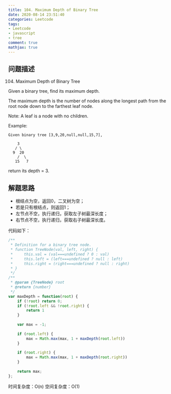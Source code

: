 ```yaml
---
title: 104. Maximum Depth of Binary Tree
date: 2020-08-14 23:51:40
categories: Leetcode
tags: 
- Leetcode
- javascript
- tree
comment: true
mathjax: true
---
```


## 问题描述

104. Maximum Depth of Binary Tree

Given a binary tree, find its maximum depth.

The maximum depth is the number of nodes along the longest path from the root node down to the farthest leaf node.

Note: A leaf is a node with no children.
<!--more-->

Example:

```
Given binary tree [3,9,20,null,null,15,7],

    3
   / \
  9  20
    /  \
   15   7
```
return its depth = 3.

## 解题思路

- 根结点为空，返回0，二叉树为空；
- 若是只有根结点，则返回1；
- 左节点不空，执行递归，获取左子树最深长度；
- 右节点不空，执行递归，获取右子树最深长度。

代码如下：

```javascript
/**
 * Definition for a binary tree node.
 * function TreeNode(val, left, right) {
 *     this.val = (val===undefined ? 0 : val)
 *     this.left = (left===undefined ? null : left)
 *     this.right = (right===undefined ? null : right)
 * }
 */
/**
 * @param {TreeNode} root
 * @return {number}
 */
var maxDepth = function(root) {
    if (!root) return 0;
    if (!root.left && !root.right) {
        return 1
    }
    
    var max = -1;
    
    if (root.left) {
        max = Math.max(max, 1 + maxDepth(root.left))
    }
    
    if (root.right) {
        max = Math.max(max, 1 + maxDepth(root.right))
    }
    
    return max;
};
```
时间复杂度：O(n) 
空间复杂度：O(1)
